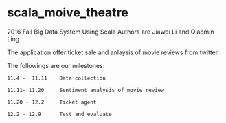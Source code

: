 # scala_moive_theatre
2016 Fall Big Data System Using Scala
Authors are Jiawei Li and Qiaomin Ling

The application offer ticket sale and anlaysis of movie reviews from twitter.


The followings are our milestones:

	11.4 -  11.11 	 Data collection

	11.11- 11.20 	 Sentiment analysis of movie review 

	11.20 - 12.2 	 Ticket agent

	12.2 - 12.9 	 Test and evaluate
